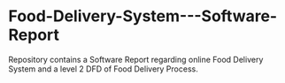 # Food-Delivery-System---Software-Report
Repository contains a Software Report regarding online Food Delivery System and a level 2 DFD of Food Delivery Process.
